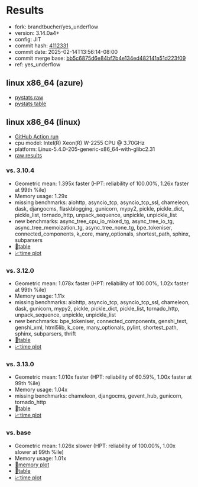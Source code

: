 # Results

- fork: brandtbucher/yes_underflow
- version: 3.14.0a4+
- config: JIT
- commit hash: [4112331](https://github.com/brandtbucher/cpython/commit/4112331)
- commit date: 2025-02-14T13:56:14-08:00
- commit merge base: [bb5c6875d6e84bf2b4e134ed482141a51d223f09](https://github.com/python/cpython/commit/bb5c6875d6e84bf2b4e134ed482141a51d223f09)
- ref: yes_underflow

## linux x86_64 (azure)

- [pystats raw](bm-20250214-azure-x86_64-brandtbucher-yes_underflow-3.14.0a4%2B-4112331-pystats.json)
- [pystats table](bm-20250214-azure-x86_64-brandtbucher-yes_underflow-3.14.0a4%2B-4112331-pystats.md)

## linux x86_64 (linux)

- [GitHub Action run](https://github.com/faster-cpython/benchmarking/actions/runs/13338178705)
- cpu model: Intel(R) Xeon(R) W-2255 CPU @ 3.70GHz
- platform: Linux-5.4.0-205-generic-x86_64-with-glibc2.31
- [raw results](bm-20250214-linux-x86_64-brandtbucher-yes_underflow-3.14.0a4%2B-4112331.json)

### vs. 3.10.4

- Geometric mean: 1.395x faster (HPT: reliability of 100.00%, 1.26x faster at 99th %ile)
- Memory usage: 1.29x
- missing benchmarks: aiohttp, asyncio_tcp, asyncio_tcp_ssl, chameleon, dask, djangocms, flaskblogging, gunicorn, mypy2, pickle, pickle_dict, pickle_list, tornado_http, unpack_sequence, unpickle, unpickle_list
- new benchmarks: async_tree_cpu_io_mixed_tg, async_tree_io_tg, async_tree_memoization_tg, async_tree_none_tg, bpe_tokeniser, connected_components, k_core, many_optionals, shortest_path, sphinx, subparsers
- [📄table](bm-20250214-linux-x86_64-brandtbucher-yes_underflow-3.14.0a4%2B-4112331-vs-3.10.4.md)
- [📈time plot](bm-20250214-linux-x86_64-brandtbucher-yes_underflow-3.14.0a4%2B-4112331-vs-3.10.4.svg)

### vs. 3.12.0

- Geometric mean: 1.078x faster (HPT: reliability of 100.00%, 1.02x faster at 99th %ile)
- Memory usage: 1.11x
- missing benchmarks: aiohttp, asyncio_tcp, asyncio_tcp_ssl, chameleon, dask, gunicorn, mypy2, pickle, pickle_dict, pickle_list, tornado_http, unpack_sequence, unpickle, unpickle_list
- new benchmarks: bpe_tokeniser, connected_components, genshi_text, genshi_xml, html5lib, k_core, many_optionals, pylint, shortest_path, sphinx, subparsers, thrift
- [📄table](bm-20250214-linux-x86_64-brandtbucher-yes_underflow-3.14.0a4%2B-4112331-vs-3.12.0.md)
- [📈time plot](bm-20250214-linux-x86_64-brandtbucher-yes_underflow-3.14.0a4%2B-4112331-vs-3.12.0.svg)

### vs. 3.13.0

- Geometric mean: 1.010x faster (HPT: reliability of 60.59%, 1.00x faster at 99th %ile)
- Memory usage: 1.04x
- missing benchmarks: chameleon, djangocms, gevent_hub, gunicorn, tornado_http
- [📄table](bm-20250214-linux-x86_64-brandtbucher-yes_underflow-3.14.0a4%2B-4112331-vs-3.13.0.md)
- [📈time plot](bm-20250214-linux-x86_64-brandtbucher-yes_underflow-3.14.0a4%2B-4112331-vs-3.13.0.svg)

### vs. base

- Geometric mean: 1.026x slower (HPT: reliability of 100.00%, 1.00x slower at 99th %ile)
- Memory usage: 1.01x
- [🧠memory plot](bm-20250214-linux-x86_64-brandtbucher-yes_underflow-3.14.0a4%2B-4112331-vs-base-mem.svg)
- [📄table](bm-20250214-linux-x86_64-brandtbucher-yes_underflow-3.14.0a4%2B-4112331-vs-base.md)
- [📈time plot](bm-20250214-linux-x86_64-brandtbucher-yes_underflow-3.14.0a4%2B-4112331-vs-base.svg)

